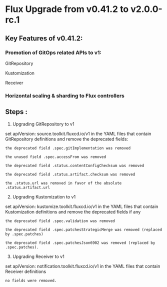 # Flux Upgrade from v0.41.2 to v2.0.0-rc.1


## Key Features of v0.41.2:

 ### Promotion of GitOps related APIs to v1:

   GitRepository

   Kustomization

   Receiver

 ### Horizontal scaling & sharding to Flux controllers

 

## Steps :

 1. Upgrading GitRepository to v1

  set apiVersion: source.toolkit.fluxcd.io/v1 in the YAML files that contain GitRepository definitions and remove the deprecated fields:

    the deprecated field .spec.gitImplementation was removed

    the unused field .spec.accessFrom was removed

    the deprecated field .status.contentConfigChecksum was removed

    the deprecated field .status.artifact.checksum was removed

    the .status.url was removed in favor of the absolute .status.artifact.url

2. Upgrading Kustomization to v1

  set apiVersion: kustomize.toolkit.fluxcd.io/v1 in the YAML files that contain Kustomization definitions and remove the deprecated fields if any

    the deprecated field .spec.validation was removed

    the deprecated field .spec.patchesStrategicMerge was removed (replaced by .spec.patches)

    the deprecated field .spec.patchesJson6902 was removed (replaced by .spec.patches).

3. Upgrading Receiver to v1

 set apiVersion: notification.toolkit.fluxcd.io/v1 in the YAML files that contain Receiver definitions

    no fields were removed.
